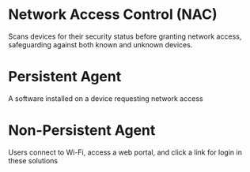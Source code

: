 # Network Access Control (NAC)

Scans devices for their security status before granting network access, safeguarding against both known and unknown devices.

# Persistent Agent

A software installed on a device requesting network access

# Non-Persistent Agent

Users connect to Wi-Fi, access a web portal, and click a link for login in these solutions

